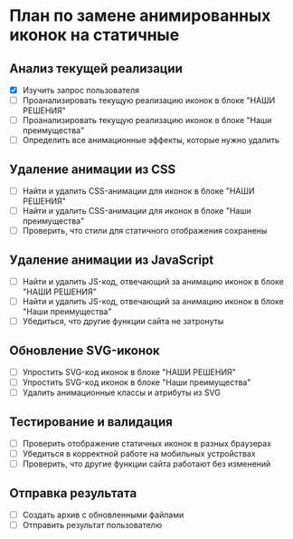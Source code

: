 # План по замене анимированных иконок на статичные

## Анализ текущей реализации
- [x] Изучить запрос пользователя
- [ ] Проанализировать текущую реализацию иконок в блоке "НАШИ РЕШЕНИЯ"
- [ ] Проанализировать текущую реализацию иконок в блоке "Наши преимущества"
- [ ] Определить все анимационные эффекты, которые нужно удалить

## Удаление анимации из CSS
- [ ] Найти и удалить CSS-анимации для иконок в блоке "НАШИ РЕШЕНИЯ"
- [ ] Найти и удалить CSS-анимации для иконок в блоке "Наши преимущества"
- [ ] Проверить, что стили для статичного отображения сохранены

## Удаление анимации из JavaScript
- [ ] Найти и удалить JS-код, отвечающий за анимацию иконок в блоке "НАШИ РЕШЕНИЯ"
- [ ] Найти и удалить JS-код, отвечающий за анимацию иконок в блоке "Наши преимущества"
- [ ] Убедиться, что другие функции сайта не затронуты

## Обновление SVG-иконок
- [ ] Упростить SVG-код иконок в блоке "НАШИ РЕШЕНИЯ"
- [ ] Упростить SVG-код иконок в блоке "Наши преимущества"
- [ ] Удалить анимационные классы и атрибуты из SVG

## Тестирование и валидация
- [ ] Проверить отображение статичных иконок в разных браузерах
- [ ] Убедиться в корректной работе на мобильных устройствах
- [ ] Проверить, что другие функции сайта работают без изменений

## Отправка результата
- [ ] Создать архив с обновленными файлами
- [ ] Отправить результат пользователю
